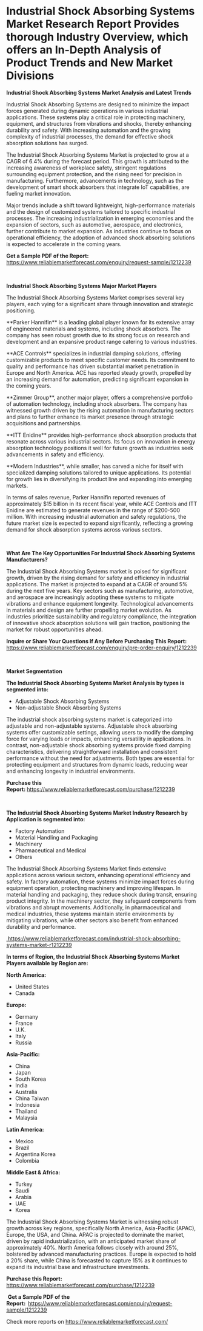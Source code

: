 <p><h1>Industrial Shock Absorbing Systems Market Research Report Provides thorough Industry Overview, which offers an In-Depth Analysis of Product Trends and New Market Divisions</h1></p><p><strong>Industrial Shock Absorbing Systems Market Analysis and Latest Trends</strong></p>
<p><p>Industrial Shock Absorbing Systems are designed to minimize the impact forces generated during dynamic operations in various industrial applications. These systems play a critical role in protecting machinery, equipment, and structures from vibrations and shocks, thereby enhancing durability and safety. With increasing automation and the growing complexity of industrial processes, the demand for effective shock absorption solutions has surged.</p><p>The Industrial Shock Absorbing Systems Market is projected to grow at a CAGR of 6.4% during the forecast period. This growth is attributed to the increasing awareness of workplace safety, stringent regulations surrounding equipment protection, and the rising need for precision in manufacturing. Furthermore, advancements in technology, such as the development of smart shock absorbers that integrate IoT capabilities, are fueling market innovation.</p><p>Major trends include a shift toward lightweight, high-performance materials and the design of customized systems tailored to specific industrial processes. The increasing industrialization in emerging economies and the expansion of sectors, such as automotive, aerospace, and electronics, further contribute to market expansion. As industries continue to focus on operational efficiency, the adoption of advanced shock absorbing solutions is expected to accelerate in the coming years.</p></p>
<p><strong>Get a Sample PDF of the Report:&nbsp;</strong> <a href="https://www.reliablemarketforecast.com/enquiry/request-sample/1212239?utm_campaign=3431&utm_medium=2&utm_source=Github&utm_content=ia&utm_term=24032025&utm_id=industrial-shock-absorbing-systems">https://www.reliablemarketforecast.com/enquiry/request-sample/1212239</a></p>
<p>&nbsp;</p>
<p><strong>Industrial Shock Absorbing Systems Major Market Players</strong></p>
<p><p>The Industrial Shock Absorbing Systems Market comprises several key players, each vying for a significant share through innovation and strategic positioning. </p><p>**Parker Hannifin** is a leading global player known for its extensive array of engineered materials and systems, including shock absorbers. The company has seen robust growth due to its strong focus on research and development and an expansive product range catering to various industries. </p><p>**ACE Controls** specializes in industrial damping solutions, offering customizable products to meet specific customer needs. Its commitment to quality and performance has driven substantial market penetration in Europe and North America. ACE has reported steady growth, propelled by an increasing demand for automation, predicting significant expansion in the coming years.</p><p>**Zimmer Group**, another major player, offers a comprehensive portfolio of automation technology, including shock absorbers. The company has witnessed growth driven by the rising automation in manufacturing sectors and plans to further enhance its market presence through strategic acquisitions and partnerships.</p><p>**ITT Enidine** provides high-performance shock absorption products that resonate across various industrial sectors. Its focus on innovation in energy absorption technology positions it well for future growth as industries seek advancements in safety and efficiency.</p><p>**Modern Industries**, while smaller, has carved a niche for itself with specialized damping solutions tailored to unique applications. Its potential for growth lies in diversifying its product line and expanding into emerging markets.</p><p>In terms of sales revenue, Parker Hannifin reported revenues of approximately $15 billion in its recent fiscal year, while ACE Controls and ITT Enidine are estimated to generate revenues in the range of $200-500 million. With increasing industrial automation and safety regulations, the future market size is expected to expand significantly, reflecting a growing demand for shock absorption systems across various sectors.</p></p>
<p>&nbsp;</p>
<p><strong>What Are The Key Opportunities For Industrial Shock Absorbing Systems Manufacturers?</strong></p>
<p><p>The Industrial Shock Absorbing Systems market is poised for significant growth, driven by the rising demand for safety and efficiency in industrial applications. The market is projected to expand at a CAGR of around 5% during the next five years. Key sectors such as manufacturing, automotive, and aerospace are increasingly adopting these systems to mitigate vibrations and enhance equipment longevity. Technological advancements in materials and design are further propelling market evolution. As industries prioritize sustainability and regulatory compliance, the integration of innovative shock absorption solutions will gain traction, positioning the market for robust opportunities ahead.</p></p>
<p><strong>Inquire or Share Your Questions If Any Before Purchasing This Report:</strong> <a href="https://www.reliablemarketforecast.com/enquiry/pre-order-enquiry/1212239?utm_campaign=3431&utm_medium=2&utm_source=Github&utm_content=ia&utm_term=24032025&utm_id=industrial-shock-absorbing-systems">https://www.reliablemarketforecast.com/enquiry/pre-order-enquiry/1212239</a></p>
<p>&nbsp;</p>
<p><strong>Market Segmentation</strong></p>
<p><strong>The Industrial Shock Absorbing Systems Market Analysis by types is segmented into:</strong></p>
<p><ul><li>Adjustable Shock Absorbing Systems</li><li>Non-adjustable Shock Absorbing Systems</li></ul></p>
<p><p>The industrial shock absorbing systems market is categorized into adjustable and non-adjustable systems. Adjustable shock absorbing systems offer customizable settings, allowing users to modify the damping force for varying loads or impacts, enhancing versatility in applications. In contrast, non-adjustable shock absorbing systems provide fixed damping characteristics, delivering straightforward installation and consistent performance without the need for adjustments. Both types are essential for protecting equipment and structures from dynamic loads, reducing wear and enhancing longevity in industrial environments.</p></p>
<p><strong>Purchase this Report:&nbsp;</strong><a href="https://www.reliablemarketforecast.com/purchase/1212239?utm_campaign=3431&utm_medium=2&utm_source=Github&utm_content=ia&utm_term=24032025&utm_id=industrial-shock-absorbing-systems">https://www.reliablemarketforecast.com/purchase/1212239</a></p>
<p>&nbsp;</p>
<p><strong>The Industrial Shock Absorbing Systems Market Industry Research by Application is segmented into:</strong></p>
<p><ul><li>Factory Automation</li><li>Material Handling and Packaging</li><li>Machinery</li><li>Pharmaceutical and Medical</li><li>Others</li></ul></p>
<p><p>The Industrial Shock Absorbing Systems Market finds extensive applications across various sectors, enhancing operational efficiency and safety. In factory automation, these systems minimize impact forces during equipment operation, protecting machinery and improving lifespan. In material handling and packaging, they reduce shock during transit, ensuring product integrity. In the machinery sector, they safeguard components from vibrations and abrupt movements. Additionally, in pharmaceutical and medical industries, these systems maintain sterile environments by mitigating vibrations, while other sectors also benefit from enhanced durability and performance.</p></p>
<p><a href="https://www.reliablemarketforecast.com/industrial-shock-absorbing-systems-market-r1212239?utm_campaign=3431&utm_medium=2&utm_source=Github&utm_content=ia&utm_term=24032025&utm_id=industrial-shock-absorbing-systems">&nbsp;https://www.reliablemarketforecast.com/industrial-shock-absorbing-systems-market-r1212239</a></p>
<p><strong>In terms of Region, the Industrial Shock Absorbing Systems Market Players available by Region are:</strong></p>
<p>
    <p> <strong> North America: </strong>
        <ul>
            <li>United States</li>
            <li>Canada</li>
        </ul>
        </p> 
    <p> <strong> Europe: </strong>
        <ul>
            <li>Germany</li>
            <li>France</li>
            <li>U.K.</li>
            <li>Italy</li>
            <li>Russia</li>
        </ul>
        </p> 
    <p> <strong> Asia-Pacific: </strong>
        <ul>
            <li>China</li>
            <li>Japan</li>
            <li>South Korea</li>
            <li>India</li>
            <li>Australia</li>
            <li>China Taiwan</li>
            <li>Indonesia</li>
            <li>Thailand</li>
            <li>Malaysia</li>
        </ul>
        </p> 
    <p> <strong> Latin America: </strong>
        <ul>
            <li>Mexico</li>
            <li>Brazil</li>
            <li>Argentina Korea</li>
            <li>Colombia</li>
        </ul>
        </p> 
    <p> <strong> Middle East & Africa: </strong>
        <ul>
            <li>Turkey</li>
            <li>Saudi</li>
            <li>Arabia</li>
            <li>UAE</li>
            <li>Korea</li>
        </ul>
    </p>
    </p>
<p><p>The Industrial Shock Absorbing Systems Market is witnessing robust growth across key regions, specifically North America, Asia-Pacific (APAC), Europe, the USA, and China. APAC is projected to dominate the market, driven by rapid industrialization, with an anticipated market share of approximately 40%. North America follows closely with around 25%, bolstered by advanced manufacturing practices. Europe is expected to hold a 20% share, while China is forecasted to capture 15% as it continues to expand its industrial base and infrastructure investments.</p></p>
<p><strong>Purchase this Report: </strong><a href="https://www.reliablemarketforecast.com/purchase/1212239?utm_campaign=3431&utm_medium=2&utm_source=Github&utm_content=ia&utm_term=24032025&utm_id=industrial-shock-absorbing-systems">https://www.reliablemarketforecast.com/purchase/1212239</a></p>
<p>&nbsp;<strong>Get a Sample PDF of the Report:&nbsp;&nbsp;</strong><a href="https://www.reliablemarketforecast.com/enquiry/request-sample/1212239?utm_campaign=3431&utm_medium=2&utm_source=Github&utm_content=ia&utm_term=24032025&utm_id=industrial-shock-absorbing-systems">https://www.reliablemarketforecast.com/enquiry/request-sample/1212239</a></p>
<p><strong></strong></p>
<p>Check more reports on <a href="https://www.reliablemarketforecast.com/?utm_campaign=3431&utm_medium=2&utm_source=Github&utm_content=ia&utm_term=24032025&utm_id=industrial-shock-absorbing-systems">https://www.reliablemarketforecast.com/</a></p>